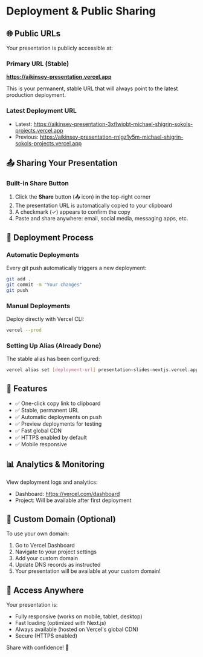 # Deployment & Public Sharing

## 🌐 Public URLs

Your presentation is publicly accessible at:

### Primary URL (Stable)
**https://aikinsey-presentation.vercel.app**

This is your permanent, stable URL that will always point to the latest production deployment.

### Latest Deployment URL
- Latest: https://aikinsey-presentation-3xflwiobt-michael-shigrin-sokols-projects.vercel.app
- Previous: https://aikinsey-presentation-rnlgz1y5m-michael-shigrin-sokols-projects.vercel.app

## 📤 Sharing Your Presentation

### Built-in Share Button
1. Click the **Share** button (📤 icon) in the top-right corner
2. The presentation URL is automatically copied to your clipboard
3. A checkmark (✓) appears to confirm the copy
4. Paste and share anywhere: email, social media, messaging apps, etc.

## 🚀 Deployment Process

### Automatic Deployments
Every git push automatically triggers a new deployment:

```bash
git add .
git commit -m "Your changes"
git push
```

### Manual Deployments
Deploy directly with Vercel CLI:

```bash
vercel --prod
```

### Setting Up Alias (Already Done)
The stable alias has been configured:

```bash
vercel alias set [deployment-url] presentation-slides-nextjs.vercel.app
```

## 🎨 Features

- ✅ One-click copy link to clipboard
- ✅ Stable, permanent URL
- ✅ Automatic deployments on push
- ✅ Preview deployments for testing
- ✅ Fast global CDN
- ✅ HTTPS enabled by default
- ✅ Mobile responsive

## 📊 Analytics & Monitoring

View deployment logs and analytics:
- Dashboard: https://vercel.com/dashboard
- Project: Will be available after first deployment

## 🔧 Custom Domain (Optional)

To use your own domain:

1. Go to Vercel Dashboard
2. Navigate to your project settings
3. Add your custom domain
4. Update DNS records as instructed
5. Your presentation will be available at your custom domain!

## 📱 Access Anywhere

Your presentation is:
- Fully responsive (works on mobile, tablet, desktop)
- Fast loading (optimized with Next.js)
- Always available (hosted on Vercel's global CDN)
- Secure (HTTPS enabled)

Share with confidence! 🎉
